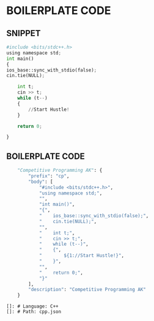 # BOILERPLATE CODE

## SNIPPET

```python
#include <bits/stdc++.h>
using namespace std;
int main()
{
ios_base::sync_with_stdio(false);
cin.tie(NULL);

    int t;
    cin >> t;
    while (t--)
    {
        //Start Hustle!
    }

    return 0;

}
```

## BOILERPLATE CODE

```python
	"Competitive Programming AK": {
		"prefix": "cp",
		"body": [
			"#include <bits/stdc++.h>",
			"using namespace std;",
			"",
			"int main()",
			"{",
			"    ios_base::sync_with_stdio(false);",
			"    cin.tie(NULL);",
			"",
			"    int t;",
			"    cin >> t;",
			"    while (t--)",
			"    {",
			"        ${1://Start Hustle!}",
			"    }",
			"",
			"    return 0;",
			"}"
		],
		"description": "Competitive Programming AK"
	}
```

    []: # Language: C++
    []: # Path: cpp.json
